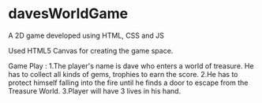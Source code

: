 # davesWorldGame
A 2D game developed using HTML, CSS and JS

Used HTML5 Canvas for creating the game space.

Game Play :
  1.The player's name is dave who enters a world of treasure. He has to collect all kinds of gems, trophies to earn the score.
  2.He has to protect himself falling into the fire until he finds a door to escape from the Treasure World.
  3.Player will have 3 lives in his hand.
